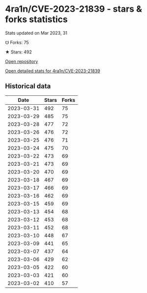 # 4ra1n/CVE-2023-21839 - stars & forks statistics

Stats updated on Mar 2023, 31

☋ Forks: 75

★ Stars: 492

[Open repository](https://github.com/4ra1n/CVE-2023-21839)

[Open detailed stats for 4ra1n/CVE-2023-21839](https://reviewgithub.com/rep/4ra1n/CVE-2023-21839)

## Historical data
| Date | Stars | Forks |
|------|-------|-------|
| 2023-03-31 | 492 | 75 | 
| 2023-03-29 | 485 | 75 | 
| 2023-03-28 | 477 | 72 | 
| 2023-03-26 | 476 | 72 | 
| 2023-03-25 | 476 | 71 | 
| 2023-03-24 | 475 | 70 | 
| 2023-03-22 | 473 | 69 | 
| 2023-03-21 | 473 | 69 | 
| 2023-03-20 | 470 | 69 | 
| 2023-03-18 | 467 | 69 | 
| 2023-03-17 | 466 | 69 | 
| 2023-03-16 | 462 | 69 | 
| 2023-03-15 | 459 | 69 | 
| 2023-03-13 | 454 | 68 | 
| 2023-03-12 | 453 | 68 | 
| 2023-03-11 | 452 | 68 | 
| 2023-03-10 | 448 | 67 | 
| 2023-03-09 | 441 | 65 | 
| 2023-03-07 | 437 | 64 | 
| 2023-03-06 | 429 | 62 | 
| 2023-03-05 | 422 | 60 | 
| 2023-03-03 | 421 | 60 | 
| 2023-03-02 | 410 | 57 | 

